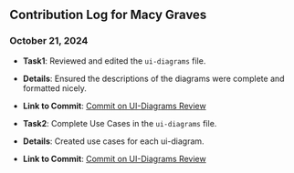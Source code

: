## Contribution Log for Macy Graves

### October 21, 2024
- **Task1**: Reviewed and edited the `ui-diagrams` file.
- **Details**: Ensured the descriptions of the diagrams were complete and formatted nicely.
- **Link to Commit**: [Commit on UI-Diagrams Review]()

- **Task2**: Complete Use Cases in the `ui-diagrams` file.
- **Details**: Created use cases for each ui-diagram.
- **Link to Commit**: [Commit on UI-Diagrams Review]()

